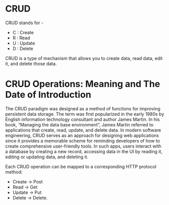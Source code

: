 # CRUD

CRUD stands for -

* C : Create
* R : Read
* U : Update
* D : Delete

CRUD is a type of mechanism that allows you to create data, read data, edit it, and delete those data.

# CRUD Operations: Meaning and The Date of Introduction
The CRUD paradigm was designed as a method of functions for improving persistent data storage. The term was first popularized in the early 1980s by English information technology consultant and author James Martin. In his book, “Managing the data base environment”, James Martin referred to applications that create, read, update, and delete data.
In modern software engineering, CRUD serves as an approach for designing web applications since it provides a memorable scheme for reminding developers of how to create comprehensive user-friendly tools. In such apps, users interact with a database by creating a new record, accessing data in the UI by reading it, editing or updating data, and deleting it.

Each CRUD operation can be mapped to a corresponding HTTP protocol method:  
* Create -> Post
* Read -> Get
* Update -> Put
* Delete -> Delete.
